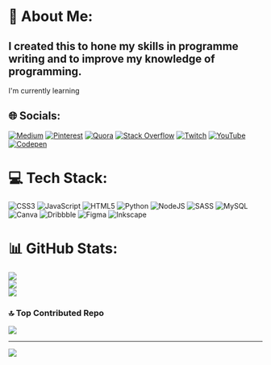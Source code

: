 # 💫 About Me:
## I created this to hone my skills in programme writing and to improve my knowledge of programming.<br>
I'm currently learning

## 🌐 Socials:
[![Medium](https://img.shields.io/badge/Medium-12100E?logo=medium&logoColor=white)](https://medium.com/@amiru.upek.weerathunga) [![Pinterest](https://img.shields.io/badge/Pinterest-%23E60023.svg?logo=Pinterest&logoColor=white)](https://pinterest.com/amiruupekweerathunga) [![Quora](https://img.shields.io/badge/Quora-%23B92B27.svg?logo=Quora&logoColor=white)](https://quora.com/profile/Amiru-Weerathunga) [![Stack Overflow](https://img.shields.io/badge/-Stackoverflow-FE7A16?logo=stack-overflow&logoColor=white)](https://stackoverflow.com/users/19895785) [![Twitch](https://img.shields.io/badge/Twitch-%239146FF.svg?logo=Twitch&logoColor=white)](https://twitch.tv/amirupek-w) [![YouTube](https://img.shields.io/badge/YouTube-%23FF0000.svg?logo=YouTube&logoColor=white)](https://youtube.com/@UCzZALfRhFNE0Y1WH-0-0Yeg) [![Codepen](https://img.shields.io/badge/Codepen-000000?style=for-the-badge&logo=codepen&logoColor=black)](https://codepen.io/Amiru_Weerathunga) 

# 💻 Tech Stack:
![CSS3](https://img.shields.io/badge/css3-%231572B6.svg?style=for-the-badge&logo=css3&logoColor=white) ![JavaScript](https://img.shields.io/badge/javascript-%23323330.svg?style=for-the-badge&logo=javascript&logoColor=%23F7DF1E) ![HTML5](https://img.shields.io/badge/html5-%23E34F26.svg?style=for-the-badge&logo=html5&logoColor=white) ![Python](https://img.shields.io/badge/python-3670A0?style=for-the-badge&logo=python&logoColor=ffdd54) ![NodeJS](https://img.shields.io/badge/node.js-6DA55F?style=for-the-badge&logo=node.js&logoColor=white) ![SASS](https://img.shields.io/badge/SASS-hotpink.svg?style=for-the-badge&logo=SASS&logoColor=white) ![MySQL](https://img.shields.io/badge/mysql-%2300f.svg?style=for-the-badge&logo=mysql&logoColor=white) ![Canva](https://img.shields.io/badge/Canva-%2300C4CC.svg?style=for-the-badge&logo=Canva&logoColor=white) ![Dribbble](https://img.shields.io/badge/Dribbble-EA4C89?style=for-the-badge&logo=dribbble&logoColor=white) 	![Figma](https://img.shields.io/badge/figma-%23F24E1E.svg?style=for-the-badge&logo=figma&logoColor=white) ![Inkscape](https://img.shields.io/badge/Inkscape-e0e0e0?style=for-the-badge&logo=inkscape&logoColor=080A13)
# 📊 GitHub Stats:
![](https://github-readme-stats.vercel.app/api?username=Amiru2007&theme=dark&hide_border=false&include_all_commits=false&count_private=false)<br/>
![](https://github-readme-streak-stats.herokuapp.com/?user=Amiru2007&theme=dark&hide_border=false)<br/>
![](https://github-readme-stats.vercel.app/api/top-langs/?username=Amiru2007&theme=dark&hide_border=false&include_all_commits=false&count_private=false&layout=compact)

### 🔝 Top Contributed Repo
![](https://github-contributor-stats.vercel.app/api?username=Amiru2007&limit=5&theme=oldie&combine_all_yearly_contributions=true)

---
[![](https://visitcount.itsvg.in/api?id=Amiru2007&icon=5&color=1)](https://visitcount.itsvg.in)

<!-- Proudly created with GPRM ( https://gprm.itsvg.in ) -->
